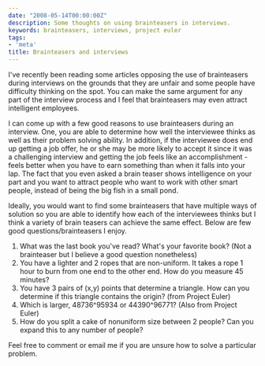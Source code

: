 ```yaml
---
date: "2008-05-14T00:00:00Z"
description: Some thoughts on using brainteasers in interviews.
keywords: brainteasers, interviews, project euler
tags:
- 'meta'
title: Brainteasers and interviews
---
```

<p>I've recently been reading some articles opposing the use of brainteasers during interviews on the grounds that they are unfair and some people have difficulty thinking on the spot. You can make the same argument for any part of the interview process and I feel that brainteasers may even attract intelligent employees.</p>

<p>I can come up with a few good reasons to use brainteasers during an interview. One, you are able to determine how well the interviewee thinks as well as their problem solving ability. In addition, if the interviewee does end up getting a job offer, he or she may be more likely to accept it since it was a challenging interview and getting the job feels like an accomplishment - feels better when you have to earn something than when it falls into your lap. The fact that you even asked a brain teaser shows intelligence on your part and you want to attract people who want to work with other smart people, instead of being the big fish in a small pond.</p>

<p>Ideally, you would want to find some brainteasers that have multiple ways of solution so you are able to identify how each of the interviewees thinks but I think a variety of brain teasers can achieve the same effect. Below are few good questions/brainteasers I enjoy.</p>

<ol>
	<li>What was the last book you've read? What's your favorite book? (Not a brainteaser but I believe a good question nonetheless)</li>
	<li>You have a lighter and 2 ropes that are non-uniform. It takes a rope 1 hour to burn from one end to the other end. How do you measure 45 minutes?</li>
	<li>You have 3 pairs of (x,y) points that determine a triangle. How can you determine if this triangle contains the origin? (from Project Euler)</li>
	<li>Which is larger, 48736^95934 or 44390^96771? (Also from Project Euler)</li>
	<li>How do you split a cake of nonuniform size between 2 people? Can you expand this to any number of people?</li>
</ol>

<p>Feel free to comment or email me if you are unsure how to solve a particular problem.</p>
